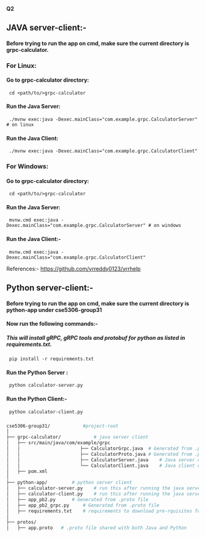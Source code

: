 #### Q2
##
## JAVA server-client:-

#### Before trying to run the app on cmd, make sure the current directory is grpc-calculator.
### For Linux:
#### Go to grpc-calculator directory:
	 cd <path/to/>grpc-calculator 
#### Run the Java Server:
	 ./mvnw exec:java -Dexec.mainClass="com.example.grpc.CalculatorServer" # on linux 
#### Run the Java Client:
	 ./mvnw exec:java -Dexec.mainClass="com.example.grpc.CalculatorClient" 
### For Windows:
#### Go to grpc-calculator directory:
	 cd <path/to/>grpc-calculator
#### Run the Java Server:
	 mvnw.cmd exec:java -Dexec.mainClass="com.example.grpc.CalculatorServer" # on windows 
#### Run the Java Client:-
	 mvnw.cmd exec:java -Dexec.mainClass="com.example.grpc.CalculatorClient"

References:-
https://github.com/yrreddy0123/yrrhelp
##
## Python server-client:-
#### Before trying to run the app on cmd, make sure the current directory is python-app under cse5306-group31

#### Now run the following commands:-
##### _This will install gRPC, gRPC tools and protobuf for python as listed in requirements.txt._
	 pip install -r requirements.txt  
#### Run the Python Server :
	 python calculator-server.py
#### Run the Python Client:-
	 python calculator-client.py
###

```bash
cse5306-group31/			#project-root
│
├── grpc-calculator/ 			# java server client
│   ├── src/main/java/com/example/grpc	
│   │           		   ├── CalculatorGrpc.java	# Generated from .proto file
│   │           		   ├── CalculatorProto.java	# Generated from .proto file
│   │           		   ├── CalculatorServer.java	# Java server class
│   │            	  	   └── CalculatorClient.java	# Java client class
│   ├── pom.xml
│
├── python-app/			# python server client
│   ├── calculator-server.py	# run this after running the java server
│   ├── calculator-client.py	# run this after running the java server
│   ├── app_pb2.py		# Generated from .proto file
│   ├── app_pb2_grpc.py		# Generated from .proto file
│   ├── requirements.txt	# requirements to download pre-rquisites for python 
│
├── protos/
│   ├── app.proto	# .proto file shared with both Java and Python
```
